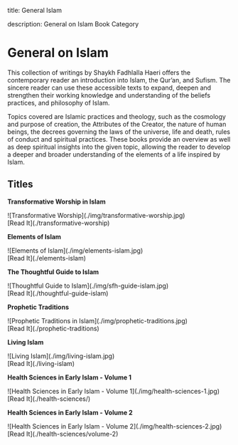 title: General Islam

description: General on Islam Book Category

# General on Islam

This collection of writings by Shaykh Fadhlalla Haeri offers the contemporary reader an introduction into Islam, the Qur’an, and Sufism. The sincere reader can use these accessible texts to expand, deepen and strengthen their working knowledge and understanding of the beliefs practices, and philosophy of Islam.

Topics covered are Islamic practices and theology, such as the cosmology and purpose of creation, the Attributes of the Creator, the nature of human beings, the decrees governing the laws of the universe, life and death, rules of conduct and spiritual practices. These books provide an overview as well as deep spiritual insights into the given topic, allowing the reader to develop a deeper and broader understanding of the elements of a life inspired by Islam.

## Titles


<div markdown="1" class="card book sidebar center gemoji center-content">

**Transformative Worship in Islam**

<div markdown="2" class="book-image">
![Transformative Worship](./img/transformative-worship.jpg)
</div>

<div markdown="3" class="book-link">
[Read It](./transformative-worship)
</div>

</div>

<div markdown="1" class="card book sidebar center gemoji center-content">

**Elements of Islam**

<div markdown="2" class="book-image">
![Elements of Islam](./img/elements-islam.jpg)
</div>

<div markdown="3" class="book-link">
[Read It](./elements-islam)
</div>

</div>

<div markdown="1" class="card book sidebar center gemoji center-content">

**The Thoughtful Guide to Islam**

<div markdown="2" class="book-image">
![Thoughtful Guide to Islam](./img/sfh-guide-islam.jpg)
</div>

<div markdown="3" class="book-link">
[Read It](./thoughtful-guide-islam)
</div>

</div>

<div markdown="1" class="card book sidebar center gemoji center-content">

**Prophetic Traditions**

<div markdown="2" class="book-image">
![Prophetic Traditions in Islam](./img/prophetic-traditions.jpg)
</div>

<div markdown="3" class="book-link">
[Read It](./prophetic-traditions)
</div>

</div>

<div markdown="1" class="card book sidebar center gemoji center-content">

**Living Islam**

<div markdown="2" class="book-image">
![Living Islam](./img/living-islam.jpg)
</div>

<div markdown="3" class="book-link">
[Read It](./living-islam)
</div>

</div>

<div markdown="1" class="card book sidebar center gemoji center-content">

**Health Sciences in Early Islam - Volume 1**

<div markdown="2" class="book-image">
![Health Sciences in Early Islam - Volume 1](./img/health-sciences-1.jpg)
</div>

<div markdown="3" class="book-link">
[Read It](./health-sciences/)
</div>

</div>

<div markdown="1" class="card book sidebar center gemoji center-content">

**Health Sciences in Early Islam - Volume 2**

<div markdown="2" class="book-image">
![Health Sciences in Early Islam - Volume 2](./img/health-sciences-2.jpg)
</div>

<div markdown="3" class="book-link">
[Read It](./health-sciences/volume-2)
</div>

</div>



